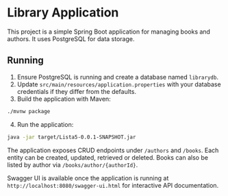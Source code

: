 # Library Application

This project is a simple Spring Boot application for managing books and authors. It uses PostgreSQL for data storage.

## Running

1. Ensure PostgreSQL is running and create a database named `librarydb`.
2. Update `src/main/resources/application.properties` with your database credentials if they differ from the defaults.
3. Build the application with Maven:

```bash
./mvnw package
```

4. Run the application:

```bash
java -jar target/Lista5-0.0.1-SNAPSHOT.jar
```

The application exposes CRUD endpoints under `/authors` and `/books`. Each entity can be created, updated, retrieved or deleted. Books can also be listed by author via `/books/author/{authorId}`.

Swagger UI is available once the application is running at `http://localhost:8080/swagger-ui.html` for interactive API documentation.
